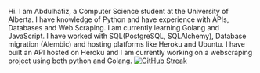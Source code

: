 Hi. I am Abdulhafiz, a Computer Science student at the University of Alberta. 
I have knowledge of Python and have experience with APIs, Databases and Web Scraping. I am currently learning Golang and JavaScript.
I have worked with SQL(PostgreSQL, SQLAlchemy), Database migration (Alembic) and hosting platforms like Heroku and Ubuntu. I have built an API hosted on Heroku and I am currently working on
a webscraping project using both python and Golang.
[![GitHub Streak](https://streak-stats.demolab.com?user=haaffiiizzz&theme=highcontrast&hide_border=false)](https://git.io/streak-stats)
